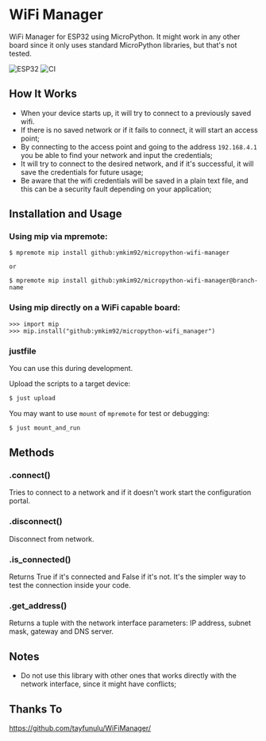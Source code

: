 # WiFi Manager

WiFi Manager for ESP32 using MicroPython. It might work in any other board since it only uses standard MicroPython libraries, but that's not tested.

![ESP32](https://img.shields.io/badge/ESP-32-000000.svg?longCache=true&style=flat&colorA=CC101F)
![CI](https://github.com/ymkim92/micropython-wifi_manager/actions/workflows/ci.yml/badge.svg)

## How It Works

- When your device starts up, it will try to connect to a previously saved wifi.
- If there is no saved network or if it fails to connect, it will start an access point;
- By connecting to the access point and going to the address `192.168.4.1` you be able to find your network and input the credentials;
- It will try to connect to the desired network, and if it's successful, it will save the credentials for future usage;
- Be aware that the wifi credentials will be saved in a plain text file, and this can be a security fault depending on your application;

## Installation and Usage
 
### Using mip via mpremote:

```
$ mpremote mip install github:ymkim92/micropython-wifi-manager

or
 
$ mpremote mip install github:ymkim92/micropython-wifi-manager@branch-name
```

### Using mip directly on a WiFi capable board:

```
>>> import mip
>>> mip.install("github:ymkim92/micropython-wifi_manager")
```

### justfile

You can use this during development.

Upload the scripts to a target device:

```sh
$ just upload
```

You may want to use `mount` of `mpremote` for test or debugging:
```sh
$ just mount_and_run
```

## Methods

### .connect()

Tries to connect to a network and if it doesn't work start the configuration portal.

### .disconnect()

Disconnect from network.

### .is_connected()

Returns True if it's connected and False if it's not. It's the simpler way to test the connection inside your code.

### .get_address()

Returns a tuple with the network interface parameters: IP address, subnet mask, gateway and DNS server.

## Notes

- Do not use this library with other ones that works directly with the network interface, since it might have conflicts;

## Thanks To

https://github.com/tayfunulu/WiFiManager/
